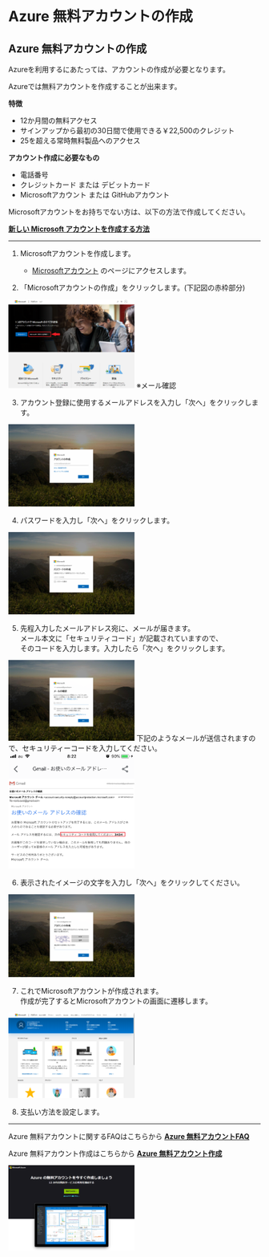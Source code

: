 # Azure 無料アカウントの作成


## Azure 無料アカウントの作成

Azureを利用するにあたっては、アカウントの作成が必要となります。

Azureでは無料アカウントを作成することが出来ます。

**特徴**

- 12か月間の無料アクセス
- サインアップから最初の30日間で使用できる￥22,500のクレジット
- 25を超える常時無料製品へのアクセス

**アカウント作成に必要なもの**

- 電話番号
- クレジットカード または デビットカード
- Microsoftアカウント または GitHubアカウント

Microsoftアカウントをお持ちでない方は、以下の方法で作成してください。

**[新しい Microsoft アカウントを作成する方法](https://support.microsoft.com/ja-jp/help/4026324/microsoft-account-how-to-create)**

----
1. Microsoftアカウントを作成します。
   - [Microsoftアカウント](https://account.microsoft.com/account/Account?refd=support.microsoft.com&ru=https%3A%2F%2Faccount.microsoft.com%2F%3Frefd%3Dsupport.microsoft.com&destrt=home-index) のページにアクセスします。

2. 「Microsoftアカウントの作成」をクリックします。(下記図の赤枠部分)  
<img src="account/microsoft/001.png" width=50%>
※メール確認

3. アカウント登録に使用するメールアドレスを入力し「次へ」をクリックします。
<img src="account/microsoft/002.png" width=50%>

4. パスワードを入力し「次へ」をクリックします。
<img src="account/microsoft/003.png" width=50%>

5. 先程入力したメールアドレス宛に、メールが届きます。  
   メール本文に「セキュリティコード」が記載されていますので、  
   そのコードを入力します。入力したら「次へ」をクリックします。
<img src="account/microsoft/004.png" width=50%>
下記のようなメールが送信されますので、セキュリティーコードを入力してください。
<img src="account/microsoft/mail.png" width=50%>

6. 表示されたイメージの文字を入力し「次へ」をクリックしてください。
<img src="account/microsoft/005.png" width=50%>

7. これでMicrosoftアカウントが作成されます。  
   作成が完了するとMicrosoftアカウントの画面に遷移します。
<img src="account/microsoft/006.png" width=50%>

8. 支払い方法を設定します。


----

Azure 無料アカウントに関するFAQはこちらから
**[Azure 無料アカウントFAQ](https://azure.microsoft.com/ja-jp/free/free-account-faq/)**

Azure 無料アカウント作成はこちらから
**[Azure 無料アカウント作成](https://azure.microsoft.com/ja-jp/free/search/?&ef_id=EAIaIQobChMI6rSXh6O45AIVhqqWCh24KAMuEAAYASAAEgJLuPD_BwE:G:s&OCID=AID2000091_SEM_QNAR8cdD&MarinID=QNAR8cdD_324624681523_azure%20%E7%84%A1%E6%96%99%E3%82%A2%E3%82%AB%E3%82%A6%E3%83%B3%E3%83%88_e_c__64173008835_aud-390212648291:kwd-572204732787&lnkd=Google_Azure_Brand&dclid=CLfTuc2juOQCFca6lgod3_ADYw)**

<img src="account/azure/001.png" width=50%>

